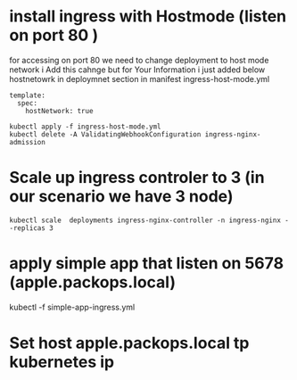 # install ingress with Hostmode (listen on port 80 )
for accessing on port 80 we need to change deployment to host mode network 
i Add this cahnge but for Your Information i just added  below hostnetowrk in deploymnet section in manifest ingress-host-mode.yml 

```
template:
  spec:
    hostNetwork: true

```

```
kubectl apply -f ingress-host-mode.yml
kubectl delete -A ValidatingWebhookConfiguration ingress-nginx-admission
```
# Scale up ingress controler to 3 (in our scenario we have 3 node)
```
kubectl scale  deployments ingress-nginx-controller -n ingress-nginx --replicas 3

```

# apply simple app that listen on 5678  (apple.packops.local)
kubectl -f simple-app-ingress.yml




# Set host  apple.packops.local tp kubernetes ip 
